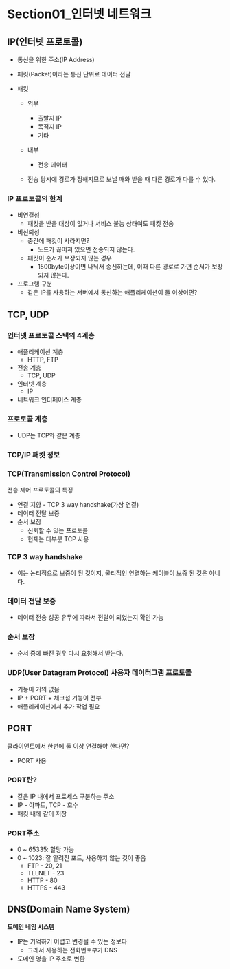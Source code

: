 # Section01\_인터넷 네트워크

## IP(인터넷 프로토콜)

- 통신을 위한 주소(IP Address)
- 패킷(Packet)이라는 통신 단위로 데이터 전달
- 패킷

  - 외부
    - 출발지 IP
    - 목적지 IP
    - 기타
  - 내부

    - 전송 데이터

  - 전송 당시에 경로가 정해지므로 보낼 때와 받을 때 다른 경로가 다를 수 있다.

### IP 프로토콜의 한계

- 비연결성
  - 패킷을 받을 대상이 없거나 서비스 불능 상태여도 패킷 전송
- 비신뢰성
  - 중간에 패킷이 사라지면?
    - 노드가 끊어져 있으면 전송되지 않는다.
  - 패킷이 순서가 보장되지 않는 경우
    - 1500byte이상이면 나눠서 송신하는데, 이때 다른 경로로 가면 순서가 보장되지 않는다.
- 프로그램 구분
  - 같은 IP를 사용하는 서버에서 통신하는 애플리케이션이 둘 이상이면?

## TCP, UDP

### 인터넷 프로토콜 스택의 4계층

- 애플리케이션 계층
  - HTTP, FTP
- 전송 계층
  - TCP, UDP
- 인터넷 계층
  - IP
- 네트워크 인터페이스 계층

### 프로토콜 계층

- UDP는 TCP와 같은 계층

### TCP/IP 패킷 정보

### TCP(Transmission Control Protocol)

전송 제어 프로토콜의 특징

- 연결 지향 - TCP 3 way handshake(가상 연결)
- 데이터 전달 보증
- 순서 보장
  - 신뢰할 수 있는 프로토콜
  - 현재는 대부분 TCP 사용

### TCP 3 way handshake

- 이는 논리적으로 보증이 된 것이지, 물리적인 연결하는 케이블이 보증 된 것은 아니다.

### 데이터 전달 보증

- 데이터 전송 성공 유무에 따라서 전달이 되었는지 확인 가능

### 순서 보장

- 순서 중에 빠진 경우 다시 요청해서 받는다.

### UDP(User Datagram Protocol) 사용자 데이터그램 프로토콜

- 기능이 거의 없음
- IP + PORT + 체크섬 기능이 전부
- 애플리케이션에서 추가 작업 필요

## PORT

클라이언트에서 한번에 둘 이상 연결해야 한다면?

- PORT 사용

### PORT란?

- 같은 IP 내에서 프로세스 구분하는 주소
- IP - 아파트, TCP - 호수
- 패킷 내에 같이 저장

### PORT주소

- 0 ~ 65335: 할당 가능
- 0 ~ 1023: 잘 알려진 포트, 사용하지 않는 것이 좋음
  - FTP - 20, 21
  - TELNET - 23
  - HTTP - 80
  - HTTPS - 443

## DNS(Domain Name System)

**도메인 네임 시스템**

- IP는 기억하기 어렵고 변경될 수 있는 정보다
  - 그래서 사용하는 전화번호부가 DNS
- 도메인 명을 IP 주소로 변환
